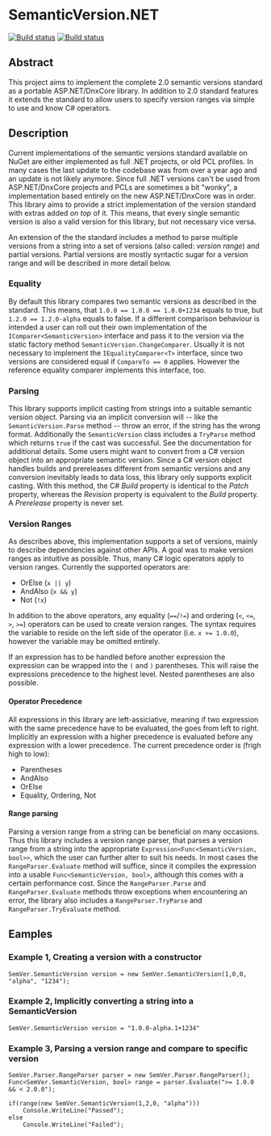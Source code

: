 # SemanticVersion.NET
[![Build status](https://ci.appveyor.com/api/projects/status/a1lsuyalpn9u51ot?svg=true)](https://ci.appveyor.com/project/Ruhrpottpatriot/semanticversion)
[![Build status](https://ci.appveyor.com/api/projects/status/a1lsuyalpn9u51ot/branch/master?svg=true)](https://ci.appveyor.com/project/Ruhrpottpatriot/semanticversion/branch/master)

## Abstract
This project aims to implement the complete 2.0 semantic versions standard as a portable ASP.NET/DnxCore library. In addition to 2.0 standard features it extends the standard to allow users to specify version ranges via simple to use and know C# operators.

## Description
Current implementations of the semantic versions standard available on NuGet are either implemented as full .NET projects, or old PCL profiles. In many cases the last update to the codebase was from over a year ago and an update is not likely anymore. Since full .NET versions can't be used from ASP.NET/DnxCore projects and PCLs are sometimes a bit "wonky", a implementation based entirely on the new ASP.NET/DnxCore was in order.
This library aims to provide a strict implementation of the version standard with extras added *on top* of it. This means, that every single semantic version is also a valid version for this library, but not necessary vice versa.

An extension of the the standard includes a method to parse multiple versions from a string into a set of versions (also called: *version range*) and partial versions. Partial versions are mostly syntactic sugar for a version range and will be described in more detail below.

### Equality
By default this library compares two semantic versions as described in the standard. This means, that `1.0.0 == 1.0.0 == 1.0.0+1234` equals to true, but `1.2.0 == 1.2.0-alpha` equals to false.
If a different comparison behaviour is intended a user can roll out their own implementation of the `IComparer<SemanticVersion>` interface and pass it to the version via the static factory method `SemanticVersion.ChangeComparer`. Usually it is not necessary to  implement the `IEqualityComparer<T>` interface, since two versions are considered equal if `CompareTo == 0` applies. However the reference equality comparer implements this interface, too.

### Parsing
This library supports implicit casting from strings into a suitable semantic version object. Parsing via an implicit conversion will -- like the `SemanticVersion.Parse` method -- throw an error, if the string has the wrong format. Additionally the `SemanticVersion` class includes a `TryParse` method which returns `true` if the cast was successful. See the documentation for additional details.
Some users might want to convert from a C# version object into an appropriate semantic version. Since a C# version object handles builds and prereleases different from semantic versions and any conversion inevitably leads to data loss, this library only supports explicit casting. With this method, the C# *Build* property is identical to the *Patch* property, whereas the *Revision* property is equivalent to the *Build* property. A *Prerelease* property is never set.

### Version Ranges
As describes above, this implementation supports a set of versions, mainly to describe dependencies against other APIs. A goal was to make version ranges as intuitive as possible. Thus, many C# logic operators apply to version ranges. Currently the supported operators are:
* OrElse (`x || y`)
* AndAlso (`x && y`)
* Not (`!x`)

In addition to the above operators, any equality (`==`/`!=`) and ordering (`<`, `<=`, `>`, `>=`) operators can be used to create version ranges. The syntax requires the variable to reside on the left side of the operator (i.e. `x >= 1.0.0`), however the variable may be omitted entirely.

If an expression has to be handled before another expression the expression can be wrapped into the `(` and `)` parentheses. This will raise the expressions precedence to the highest level. Nested parentheses are also possible.

#### Operator Precedence
All expressions in this library are left-assiciative, meaning if two expression with the same precedence have to be evaluated, the goes from left to right. Implicitly an expression with a higher precedence is evaluated before any expression with a lower precedence. The current precedence order is (frigh high to low):
* Parentheses
* AndAlso
* OrElse
* Equality, Ordering, Not

#### Range parsing
Parsing a version range from a string can be beneficial on many occasions. Thus this library includes a version range parser, that parses a version range from a string into the appropriate `Expression<Func<SemanticVersion, bool>>`, which the user can further alter to suit his needs. In most cases the `RangeParser.Evaluate` method will suffice, since it compiles the expression into a usable `Func<SemanticVersion, bool>`, although this comes with a certain performance cost.
Since the `RangeParser.Parse` and `RangeParser.Evaluate` methods throw exceptions when encountering an error, the library also includes a `RangeParser.TryParse` and `RangeParser.TryEvaluate` method.

## Eamples
### Example 1, Creating a version with a constructor
```
SemVer.SemanticVersion version = new SemVer.SemanticVersion(1,0,0, "alpha", "1234");
```

### Example 2, Implicitly converting a string into a SemanticVersion
```
SemVer.SemanticVersion version = "1.0.0-alpha.1+1234"
```

### Example 3, Parsing a version range and compare to specific version
```
SemVer.Parser.RangeParser parser = new SemVer.Parser.RangeParser();
Func<SemVer.SemanticVersion, bool> range = parser.Evaluate(">= 1.0.0 && < 2.0.0");

if(range(new SemVer.SemanticVersion(1,2,0, "alpha")))
    Console.WriteLine("Passed");
else
    Console.WriteLine("Failed");
```
